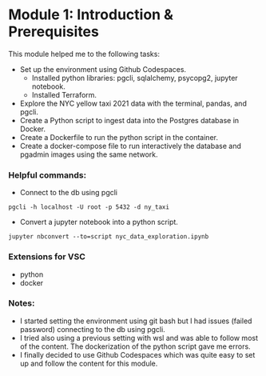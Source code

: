 # Module 1: Introduction & Prerequisites

This module helped me to the following tasks:
- Set up the environment using Github Codespaces.
  - Installed python libraries: pgcli, sqlalchemy, psycopg2, jupyter notebook.
  - Installed Terraform.
- Explore the NYC yellow taxi 2021 data with the terminal, pandas, and pgcli. 
- Create a Python script to ingest data into the Postgres database in Docker.
- Create a Dockerfile to run the python script in the container.
- Create a docker-compose file to run interactively the database and pgadmin images using the same network.

### Helpful commands:
- Connect to the db using pgcli
```
pgcli -h localhost -U root -p 5432 -d ny_taxi
```
- Convert a jupyter notebook into a python script.
```
jupyter nbconvert --to=script nyc_data_exploration.ipynb
```

### Extensions for VSC
- python
- docker

### Notes:
- I started setting the environment using git bash but I had issues (failed password) connecting to the db using pgcli.
- I tried also using a previous setting with wsl and was able to follow most of the content. The dockerization of the python script gave me errors.
- I finally decided to use Github Codespaces which was quite easy to set up and follow the content for this module.